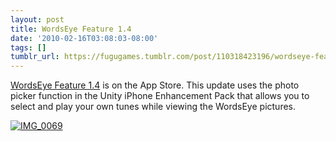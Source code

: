 ```yaml
---
layout: post
title: WordsEye Feature 1.4
date: '2010-02-16T03:08:03-08:00'
tags: []
tumblr_url: https://fugugames.tumblr.com/post/110318423196/wordseye-feature-14
---
```

[WordsEye Feature 1.4](http://itunes.apple.com/WebObjects/MZStore.woa/wa/viewSoftware?id=305827351&mt=8) is on the App Store. This update uses the photo picker function in the Unity iPhone Enhancement Pack that allows you to select and play your own tunes while viewing the WordsEye pictures.

[![](http://itshardtofondlepenguins.com/wp-content/uploads/2010/02/IMG_0069.png "IMG\_0069")](http://itshardtofondlepenguins.com/wp-content/uploads/2010/02/IMG_0069.png)

